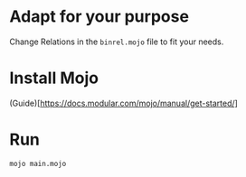 # Adapt for your purpose
Change Relations in the `binrel.mojo` file to fit your needs.

# Install Mojo
(Guide)[https://docs.modular.com/mojo/manual/get-started/]

# Run
```bash
mojo main.mojo
```
